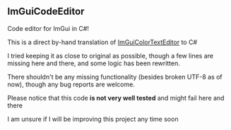 ## ImGuiCodeEditor

Code editor for ImGui in C#!

This is a direct by-hand translation of [ImGuiColorTextEditor](https://github.com/BalazsJako/ImGuiColorTextEdit) to C#
  
I tried keeping it as close to original as possible, though a few lines are missing here and there, and some logic has been rewritten.

There shouldn't be any missing functionality (besides broken UTF-8 as of now), though any bug reports are welcome.

Please notice that this code **is not very well tested** and might fail here and there

I am unsure if I will be improving this project any time soon
